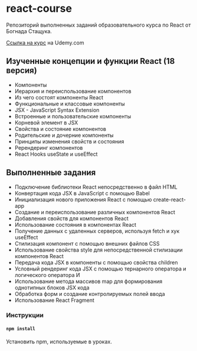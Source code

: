 # react-course

Репозиторий выполненных заданий образовательного курса по React от Богнада Стащука.

[Ссылка на курс](https://www.udemy.com/course/react-ru/) на Udemy.com

## Изученные концепции и функции React (18 версия)

- Компоненты
- Иерархия и переиспользование компонентов
- Из чего состоят компоненты React
- Функциональные и классовые компоненты
- JSX - JavaScript Syntax Extension
- Встроенные и пользовательские компоненты
- Корневой элемент в JSX
- Свойства и состояние компонентов
- Родительские и дочерние компоненты
- Принципы изменения свойств и состояния
- Ререндеринг компонентов
- React Hooks useState и useEffect

## Выполненные задания

- Подключение библиотеки React непосредственно в файл HTML
- Конвертация кода JSX в JavaScript с помощью Babel
- Инициализация нового приложения React с помощью create-react-app
- Создание и переиспользование различных компонентов React
- Добавления свойств для компонентов React
- Использование состояния в компонентах React
- Получение данных с удаленных серверов, используя fetch и хук useEffect
- Стилизация компонент с помощью внешних файлов CSS
- Использование свойства style для непосредственной стилизации компонентов React
- Передача кода JSX в компоненты с помощью свойства children
- Условный рендеринг кода JSX с помощью тернарного оператора и логического оператора И
- Использование метода массивов map для формирования однотипных блоков JSX кода
- Обработка форм и создание контролируемых полей ввода
- Использование React Fragment

### Инструкции

#### `npm install`
Установить npm, используемые в уроках.
